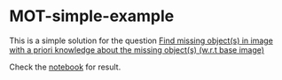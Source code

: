 # MOT-simple-example

This is a simple solution for the question [Find missing object(s) in image with a priori knowledge about the missing object(s) (w.r.t base image)](https://datascience.stackexchange.com/questions/84709/find-missing-objects-in-image-with-a-priori-knowledge-about-the-missing-object/121111#121111)

Check the [notebook]('code.ipynb') for result.
